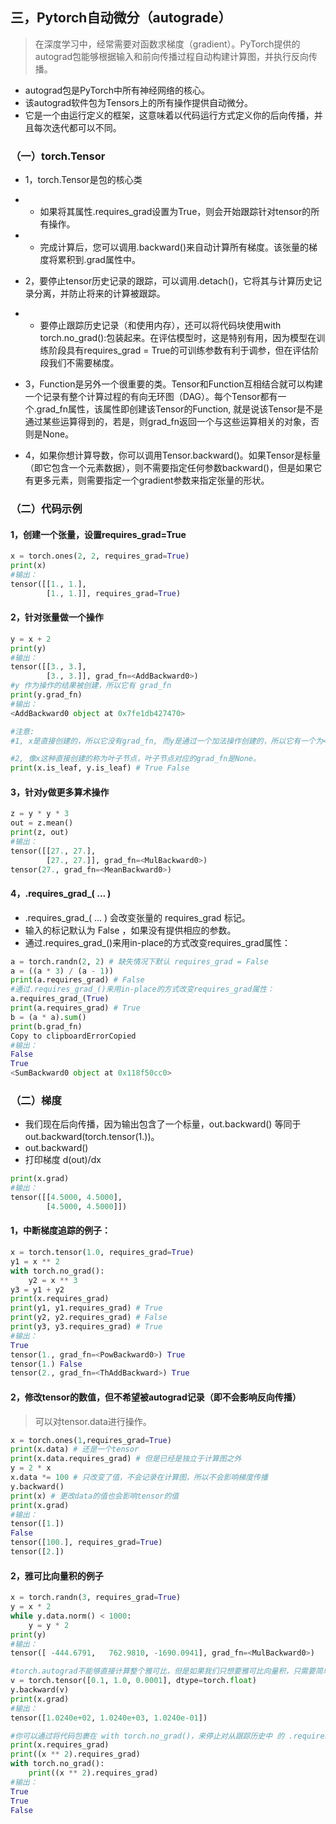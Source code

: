 ## 三，Pytorch自动微分（autograde）
>在深度学习中，经常需要对函数求梯度（gradient）。PyTorch提供的autograd包能够根据输入和前向传播过程自动构建计算图，并执行反向传播。
* autograd包是PyTorch中所有神经网络的核心。
* 该autograd软件包为Tensors上的所有操作提供自动微分。
* 它是一个由运行定义的框架，这意味着以代码运行方式定义你的后向传播，并且每次迭代都可以不同。

### （一）torch.Tensor
* 1，torch.Tensor是包的核心类
* * 如果将其属性.requires_grad设置为True，则会开始跟踪针对tensor的所有操作。
* * 完成计算后，您可以调用.backward()来自动计算所有梯度。该张量的梯度将累积到.grad属性中。

* 2，要停止tensor历史记录的跟踪，可以调用.detach()，它将其与计算历史记录分离，并防止将来的计算被跟踪。
* * 要停止跟踪历史记录（和使用内存），还可以将代码块使用with torch.no_grad():包装起来。在评估模型时，这是特别有用，因为模型在训练阶段具有requires_grad = True的可训练参数有利于调参，但在评估阶段我们不需要梯度。

* 3，Function是另外一个很重要的类。Tensor和Function互相结合就可以构建一个记录有整个计算过程的有向无环图（DAG）。每个Tensor都有一个.grad_fn属性，该属性即创建该Tensor的Function, 就是说该Tensor是不是通过某些运算得到的，若是，则grad_fn返回一个与这些运算相关的对象，否则是None。

* 4，如果你想计算导数，你可以调用Tensor.backward()。如果Tensor是标量（即它包含一个元素数据），则不需要指定任何参数backward()，但是如果它有更多元素，则需要指定一个gradient参数来指定张量的形状。

### （二）代码示例
#### 1，创建一个张量，设置requires_grad=True
~~~py
x = torch.ones(2, 2, requires_grad=True)
print(x)
#输出：
tensor([[1., 1.],
        [1., 1.]], requires_grad=True)
~~~
#### 2，针对张量做一个操作
~~~py
y = x + 2
print(y)
#输出：
tensor([[3., 3.],
        [3., 3.]], grad_fn=<AddBackward0>)
#y 作为操作的结果被创建，所以它有 grad_fn
print(y.grad_fn)
#输出：
<AddBackward0 object at 0x7fe1db427470>

#注意:
#1, x是直接创建的，所以它没有grad_fn, 而y是通过一个加法操作创建的，所以它有一个为<AddBackward>的grad_fn。

#2, 像x这种直接创建的称为叶子节点，叶子节点对应的grad_fn是None。
print(x.is_leaf, y.is_leaf) # True False
~~~

#### 3，针对y做更多算术操作
~~~py
z = y * y * 3
out = z.mean()
print(z, out)
#输出：
tensor([[27., 27.],
        [27., 27.]], grad_fn=<MulBackward0>) 
tensor(27., grad_fn=<MeanBackward0>)
~~~

#### 4，.requires_grad_( ... )
* .requires_grad_( ... ) 会改变张量的 requires_grad 标记。
* 输入的标记默认为 False ，如果没有提供相应的参数。
* 通过.requires_grad_()来用in-place的方式改变requires_grad属性：
~~~py
a = torch.randn(2, 2) # 缺失情况下默认 requires_grad = False
a = ((a * 3) / (a - 1))
print(a.requires_grad) # False
#通过.requires_grad_()来用in-place的方式改变requires_grad属性：
a.requires_grad_(True)
print(a.requires_grad) # True
b = (a * a).sum()
print(b.grad_fn)
Copy to clipboardErrorCopied
#输出：
False
True
<SumBackward0 object at 0x118f50cc0>
~~~

### （二）梯度
* 我们现在后向传播，因为输出包含了一个标量，out.backward() 等同于out.backward(torch.tensor(1.))。
* out.backward()
* 打印梯度 d(out)/dx
~~~py
print(x.grad)
#输出：
tensor([[4.5000, 4.5000],
        [4.5000, 4.5000]])
~~~

#### 1，中断梯度追踪的例子：
~~~py
x = torch.tensor(1.0, requires_grad=True)
y1 = x ** 2 
with torch.no_grad():
    y2 = x ** 3
y3 = y1 + y2
print(x.requires_grad)
print(y1, y1.requires_grad) # True
print(y2, y2.requires_grad) # False
print(y3, y3.requires_grad) # True
#输出：
True
tensor(1., grad_fn=<PowBackward0>) True
tensor(1.) False
tensor(2., grad_fn=<ThAddBackward>) True
~~~
#### 2，修改tensor的数值，但不希望被autograd记录（即不会影响反向传播）
>可以对tensor.data进行操作。
~~~py
x = torch.ones(1,requires_grad=True)
print(x.data) # 还是一个tensor
print(x.data.requires_grad) # 但是已经是独立于计算图之外
y = 2 * x
x.data *= 100 # 只改变了值，不会记录在计算图，所以不会影响梯度传播
y.backward()
print(x) # 更改data的值也会影响tensor的值
print(x.grad)
#输出：
tensor([1.])
False
tensor([100.], requires_grad=True)
tensor([2.])
~~~

#### 2，雅可比向量积的例子
~~~py
x = torch.randn(3, requires_grad=True)
y = x * 2
while y.data.norm() < 1000:
    y = y * 2
print(y)
#输出：
tensor([ -444.6791,   762.9810, -1690.0941], grad_fn=<MulBackward0>)

#torch.autograd不能够直接计算整个雅可比，但是如果我们只想要雅可比向量积，只需要简单的传递向量给 backward 作为参数。
v = torch.tensor([0.1, 1.0, 0.0001], dtype=torch.float)
y.backward(v)
print(x.grad)
#输出：
tensor([1.0240e+02, 1.0240e+03, 1.0240e-01])

#你可以通过将代码包裹在 with torch.no_grad()，来停止对从跟踪历史中 的 .requires_grad=True 的张量自动求导。
print(x.requires_grad)
print((x ** 2).requires_grad)
with torch.no_grad():
    print((x ** 2).requires_grad)
#输出：
True
True
False
~~~